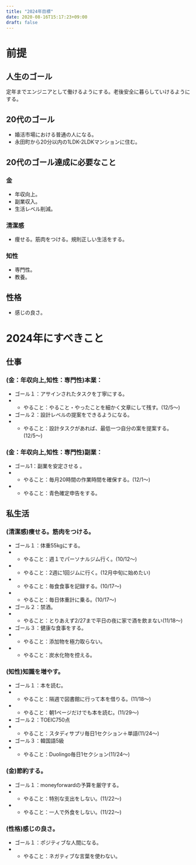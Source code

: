 ```yaml
---
title: "2024年目標"
date: 2020-08-16T15:17:23+09:00
draft: false
---
```

<!--more-->
# 前提
## 人生のゴール
定年までエンジニアとして働けるようにする。老後安全に暮らしていけるようにする。
## 20代のゴール
- 婚活市場における普通の人になる。
- 永田町から20分以内の1LDK-2LDKマンションに住む。
## 20代のゴール達成に必要なこと
### 金
- 年収向上。
- 副業収入。
- 生活レベル削減。
### 清潔感
- 痩せる。筋肉をつける。規則正しい生活をする。
### 知性
- 専門性。
- 教養。
## 性格
- 感じの良さ。
# 2024年にすべきこと
## 仕事
### (金：年収向上,知性：専門性)本業：
- ゴール１：アサインされたタスクを丁寧にする。
- - やること：やること・やったことを細かく文章にして残す。(12/5〜)
- ゴール２：設計レベルの提案をできるようになる。
- - やること：設計タスクがあれば、最低一つ自分の案を提案する。(12/5〜)
### (金：年収向上,知性：専門性)副業：
- ゴール1：副業を安定させる 。
- - やること：毎月20時間の作業時間を確保する。(12/1〜)
- - やること：青色確定申告をする。
## 私生活
### (清潔感)痩せる。筋肉をつける。
- ゴール１：体重55kgにする。
- - やること：週１でパーソナルジム行く。(10/12〜) 
- - やること：2週に1回ジムに行く。(12月中旬に始めたい)
- - やること：毎食食事を記録する。(10/17〜)
- - やること：毎日体重計に乗る。(10/17〜)
- ゴール２：禁酒。
- - やること：とりあえず2/27まで平日の夜に家で酒を飲まない(11/18〜)
- ゴール３：健康な食事をする。
- - やること：添加物を極力取らない。
- - やること：炭水化物を控える。
### (知性)知識を増やす。
- ゴール１：本を読む。
- - やること：隔週で図書館に行って本を借りる。(11/18〜)
- - やること：朝1ページだけでも本を読む。(11/29〜)
- ゴール２：TOEIC750点
- - やること：スタディサプリ毎日1セクション＋単語(11/24〜)
- ゴール３：韓国語5級
- - やること：Duolingo毎日1セクション(11/24〜)
### (金)節約する。
- ゴール１：moneyforwardの予算を厳守する。
- - やること：特別な支出をしない。(11/22〜)
- - やること：一人で外食をしない。(11/22〜)
### (性格)感じの良さ。
- ゴール１：ポジティブな人間になる。
- - やること：ネガティブな言葉を使わない。
